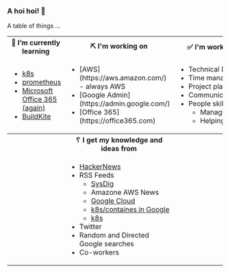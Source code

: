 ### A hoi hoi! 👋

A table of things ...

<table>
    <tr>
        <th>🌱 I’m currently learning</th>
        <th>⛏ I'm working on</th>
        <th>✅ I'm working to improve on</th>
    </tr>
    <tr>
        <td>
            <ul>
                <li><a href="https://kubernetes.io/">k8s</a></li>
                <li><a href="https://prometheus.io/">prometheus</a></li>
                <li><a href="https://office365.com">Microsoft Office 365 (again)</a></li>
                <li><a href="https://buildkite.com">BuildKite</a></li>
            </ul>
        </td>
        <td>
            <ul>
                <li>[AWS](https://aws.amazon.com/) - always AWS</li>
                <li>[Google Admin](https://admin.google.com/)</li>
                <li>[Office 365](https://office365.com)</li>
            </ul>
        </td>
        <td>
            <ul>
                <li>Technical Documentation</li>
                <li>Time management</li>
                <li>Project planning</li
                ><li>Communication</li>
                <li>People skills<ul>
                <li>Managing</li>
                <li>Helping/mentoring/coaching</li>
            </ul>
        </td>
    </tr>
    <tr>
        <th>&nbsp;</th>
        <th>␦ I get my knowledge and ideas from</th>
        <th>&nbsp;</th>
    </tr>
    <tr>
        <td>&nbsp;</td>
        <td>
            <ul>
                <li><a href="https://news.ycombinator.com/">HackerNews</a></li>
                <li>
                    RSS Feeds
                    <ul>
                        <li><a href="http://fetchrss.com/rss/5b4e9e358a93f8cc058b4567960404014.xml">SysDig</a></li>
                        <li><a href="https://aws.amazon.com/new/feed/"></a>Amazone AWS News</li>
                        <li><a href="https://cloudblog.withgoogle.com/rss/">Google Cloud</a></li>
                        <li><a href="https://cloudblog.withgoogle.com/products/containers-kubernetes/rss/">k8s/containes in Google</a></li>
                        <li><a href="https://kubernetes.io/feed.xml">k8s</a></li>
                    </ul>
                </li>
                <li>Twitter</li>
                <li>Random and Directed Google searches</li>
                <li>Co-workers</li>
            </ul>
        </td>
        <td>&nbsp;</td>
    </tr>
</table>
<!--
**pgmac/pgmac** is a ✨ _special_ ✨ repository because its `README.md` (this file) appears on your GitHub profile.

Here are some ideas to get you started:

- 😄 Pronouns: me/us
- 👯 I’m looking to collaborate on ...
- 🤔 I’m looking for help with ...
- 💬 Ask me about ...
- 📫 How to reach me: ...
- ⚡ Fun fact: ...
-->

### Articles I've added to my [GetPocket](https://getpocket.com/) list

* [Rich](https://github.com/willmcgugan/rich)
* [The worst of the two worlds: Excel meets Outlook](https://adepts.of0x.cc/VBA-Outlook/)
* [Calvin & Hobbes Search Engine : by Bing](http://michaelyingling.com/random/calvin_and_hobbes/)
* [NetworkPolicy Editor: Create, Visualize, and Share Kubernetes NetworkPolicies](https://cilium.io/blog/2021/02/10/network-policy-editor)
* [helloSystem is a FreeBSD Distro Modelled after Mac OS X (Off Topic)](https://www.omgubuntu.co.uk/2021/02/hello-system-freebsd-os)
* [Filmulator version 0.11.0](https://filmulator.org/v0-11-0/)
* [Open Collective](https://opencollective.com/open-web-docs/updates/introducing-open-web-docs)
* [See Open MCT in Action](https://nasa.github.io/openmct)
* [Why I Still Use RSS](https://atthis.link/blog/2021/rss.html)
* [Soldat/soldat](https://github.com/Soldat/soldat)

### My Blog Posts

* [Windows Server Virtual Interface with a configured VLAN with a custom MAC](https://pgmac.net.au/technology/2019/12/23/windows-vlan.html)
* [The Source](https://pgmac.net.au/technology/2019/02/25/the-source.html)
* [AWS Internet access from a Private subnet](https://pgmac.net.au/technology/2018/09/03/aws-internet-private-subnets.html)
* [Quick SSL/TLS certificate check](https://pgmac.net.au/technology/2018/04/09/ssl-tls-check.html)
* [Think Feel Love Believe](https://pgmac.net.au/family/2017/11/03/think-feel-love-believe.html)
* [How-To extend a Logical Volume using LVM on Linux](https://pgmac.net.au/technology/2017/11/02/lmv-extend.html)
* [Manual cert-bot renewals for certificates hosted on a Sophos UTM](https://pgmac.net.au/technology/2017/08/30/cert-bot-renewal-sophos-utm.html)
* [The hiccup cure](https://pgmac.net.au/no%20laughing%20matter/2017/05/28/the-hiccup-cure.html)
* [JVC Everio MOD files to MPG](https://pgmac.net.au/technology/2015/03/18/jvc-everio-mod-to-mpg.html)
* [Samba 4.1.14 upgrade problem](https://pgmac.net.au/technology/2014/12/07/samba-4.1.14-upgrade-problem.html)

### Things I'm star-ing

* [cosmopolitan](https://github.com/jart/cosmopolitan)
  fast portable static native textmode containers
* [ghostwriter](https://github.com/wereturtle/ghostwriter)
  ghostwriter is a cross-platform, aesthetic, distraction-free Markdown editor.
* [3mux](https://github.com/aaronjanse/3mux)
  Terminal multiplexer inspired by i3
* [rich](https://github.com/willmcgugan/rich)
  Rich is a Python library for rich text and beautiful formatting in the terminal.
* [Sourcetrail](https://github.com/CoatiSoftware/Sourcetrail)
  Sourcetrail - free and open-source interactive source explorer
* [Kubernetes_Security_Specialist_Study_Guide](https://github.com/stackrox/Kubernetes_Security_Specialist_Study_Guide)
  None
* [security-profiles-operator](https://github.com/kubernetes-sigs/security-profiles-operator)
  The Kubernetes Security Profiles Operator
* [launch](https://github.com/system76/launch)
  System76 Launch Configurable Keyboard
* [Microsoft365DSC](https://github.com/microsoft/Microsoft365DSC)
  Manages, configures, extracts and monitors Microsoft 365 tenant configurations
* [kubenurse](https://github.com/postfinance/kubenurse)
  Kubernetes network monitoring
* [soldat](https://github.com/Soldat/soldat)
  Soldat is a unique 2D (side-view) multiplayer action game
